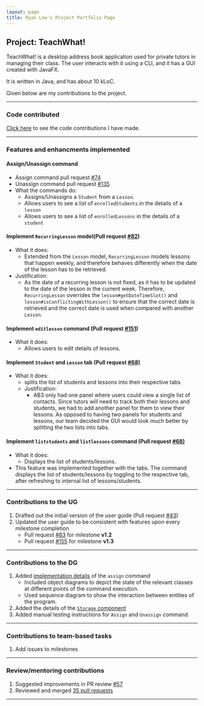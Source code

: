 ```yaml
---
layout: page
title: Ryan Low's Project Portfolio Page
---
```


## Project: TeachWhat!

TeachWhat! is a desktop address book application used for private tutors in managing their class.
The user interacts with it using a CLI, and it has a GUI created with JavaFX.

It is written in Java, and has about 10 kLoC.

Given below are my contributions to the project.

---

### Code contributed
[Click here](https://nus-cs2103-ay2122s2.github.io/tp-dashboard/?search=Ryan-l98&sort=groupTitle&sortWithin=title&timeframe=commit&mergegroup=&groupSelect=groupByRepos&breakdown=true&checkedFileTypes=docs~functional-code~test-code~other&since=2022-02-18&tabOpen=true&tabType=authorship&tabAuthor=Ryan-L98&tabRepo=AY2122S2-CS2103T-W11-3%2Ftp%5Bmaster%5D&authorshipIsMergeGroup=false&authorshipFileTypes=docs~functional-code~test-code~other&authorshipIsBinaryFileTypeChecked=false) 
to see the code contributions I have made.

---

### Features and enhancments implemented

#### Assign/Unassign command 

* Assign command pull request [#74](https://github.com/AY2122S2-CS2103T-W11-3/tp/pull/74)
* Unassign command pull request [#135](https://github.com/AY2122S2-CS2103T-W11-3/tp/pull/135) 
* What the commands do:
  * Assigns/Unassigns a `Student` from a `Lesson`.
  * Allows users to see a list of `enrolledStudents` in the details of a `lesson`
  * Allows users to see a list of `enrolledLessons` in the details of a `student`

#### Implement `RecurringLesson` model(Pull request [#82](https://github.com/AY2122S2-CS2103T-W11-3/tp/pull/82))

* What it does:
    * Extended from the `Lesson` model, `RecurringLesson` models lessons that happen weekly,
      and therefore behaves differently when the date of the lesson has to be retrieved.
* Justification:
    * As the date of a recurring lesson is not fixed, as it has to be updated to the date of the lesson in the
      current week. Therefore, `RecurringLesson` overrides the `lesson#getDateTimeSlot()`
      and `lesson#isConflictingWithLesson()` to ensure that the correct date is retrieved and the correct date
      is used when compared with another `Lesson`.

#### Implement `editlesson` command (Pull request [#151](https://github.com/AY2122S2-CS2103T-W11-3/tp/pull/151))

* What it does:
  * Allows users to edit details of lessons.

#### Implement `Student` and `Lesson` tab (Pull request [#68)](https://github.com/AY2122S2-CS2103T-W11-3/tp/pull/68)
    
* What it does:
  * splits the list of students and lessons into their respective tabs
  * Justification:
    * AB3 only had one panel where users could view a single list of contacts. Since tutors will need to track
    both their lessons and students, we had to add another panel for them to view their lessons. As opposed to having 
    two panels for students and lessons, our team decided the GUI would look much better by splitting the two lists into
    tabs.

#### Implement `liststudents` and `listlessons` command (Pull request [#68)](https://github.com/AY2122S2-CS2103T-W11-3/tp/pull/68)
  * What it does:
    * Displays the list of students/lessons.
  * This feature was implemented together with the tabs. The command displays the list of students/lessons
  by toggling to the respective tab, after refreshing to internal list of lessons/students.
  
---

### Contributions to the UG
1. Drafted out the initial version of the user guide (Pull request [#43](https://github.com/AY2122S2-CS2103T-W11-3/tp/pull/43))
2. Updated the user guide to be consistent with features upon every milestone completion
   * Pull request [#83](https://github.com/AY2122S2-CS2103T-W11-3/tp/pull/83) for milestone **v1.2**
   * Pull request [#155](https://github.com/AY2122S2-CS2103T-W11-3/tp/pull/155) for milestone **v1.3**
---

### Contributions to the DG
1. Added [implementation details](https://github.com/jamesyeap/tp/blob/master/docs/DeveloperGuide.md#assign-student-to-lesson) of the `assign` command
   * Included object diagrams to depict the state of the relevant classes at different points of the command execution.
   * Used sequence diagram to show the interaction between entities of the program.
2. Added the details of the [`Storage` component](https://github.com/AY2122S2-CS2103T-W11-3/tp/blob/master/docs/DeveloperGuide.md#storage-component)
3. Added manual testing instructions for `Assign` and `Unassign` command.
---

### Contributions to team-based tasks
1. Add issues to milestones

---

### Review/mentoring contributions
1. Suggested improvements in PR review [#57](https://github.com/AY2122S2-CS2103T-W11-3/tp/pull/57)
2. Reviewed and merged [35 pull requests](https://github.com/AY2122S2-CS2103T-W11-3/tp/pulls?q=is%3Apr+reviewed-by%3Aryan-l98+)
--- 

